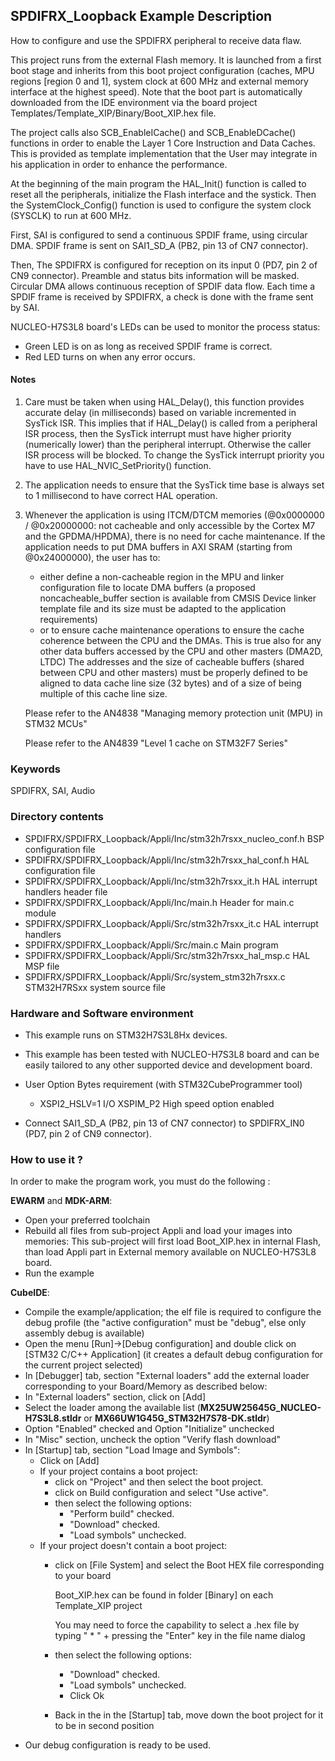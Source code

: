 ## <b>SPDIFRX_Loopback Example Description</b>

How to configure and use the SPDIFRX peripheral to receive data flaw.

This project runs from the external Flash memory. It is launched from a first boot stage and inherits from this boot
project configuration (caches, MPU regions [region 0 and 1], system clock at 600 MHz and external memory interface at
the highest speed).
Note that the boot part is automatically downloaded from the IDE environment via the board project
Templates/Template_XIP/Binary/Boot_XIP.hex file.

The project calls also SCB_EnableICache() and SCB_EnableDCache() functions in order to enable
the Layer 1 Core Instruction and Data Caches. This is provided as template implementation that the User may
integrate in his application in order to enhance the performance.

At the beginning of the main program the HAL_Init() function is called to reset
all the peripherals, initialize the Flash interface and the systick.
Then the SystemClock_Config() function is used to configure the system
clock (SYSCLK) to run at 600 MHz.

First, SAI is configured to send a continuous SPDIF frame, using circular DMA.
SPDIF frame is sent on SAI1_SD_A (PB2, pin 13 of CN7 connector).

Then, The SPDIFRX is configured for reception on its input 0 (PD7, pin 2 of CN9 connector).
Preamble and status bits information will be masked.
Circular DMA allows continuous reception of SPDIF data flow.
Each time a SPDIF frame is received by SPDIFRX, a check is done with the frame sent by SAI.

NUCLEO-H7S3L8 board's LEDs can be used to monitor the process status:

  - Green LED is on as long as received SPDIF frame is correct.
  - Red LED turns on when any error occurs.

#### <b>Notes</b>

 1. Care must be taken when using HAL_Delay(), this function provides accurate delay (in milliseconds)
    based on variable incremented in SysTick ISR. This implies that if HAL_Delay() is called from
    a peripheral ISR process, then the SysTick interrupt must have higher priority (numerically lower)
    than the peripheral interrupt. Otherwise the caller ISR process will be blocked.
    To change the SysTick interrupt priority you have to use HAL_NVIC_SetPriority() function.

 2. The application needs to ensure that the SysTick time base is always set to 1 millisecond
    to have correct HAL operation.

 3. Whenever the application is using ITCM/DTCM memories (@0x0000000 / @0x20000000: not cacheable and only accessible
    by the Cortex M7 and the GPDMA/HPDMA), there is no need for cache maintenance.
    If the application needs to put DMA buffers in AXI SRAM (starting from @0x24000000), the user has to:
    - either define a non-cacheable region in the MPU and linker configuration file to locate DMA buffers
      (a proposed noncacheable_buffer section is available from CMSIS Device linker template file and its size must
      be adapted to the application requirements)
    - or to ensure cache maintenance operations to ensure the cache coherence between the CPU and the DMAs.
    This is true also for any other data buffers accessed by the CPU and other masters (DMA2D, LTDC)
    The addresses and the size of cacheable buffers (shared between CPU and other masters)
    must be properly defined to be aligned to data cache line size (32 bytes) and of a size of being multiple
    of this cache line size.

    Please refer to the AN4838 "Managing memory protection unit (MPU) in STM32 MCUs"

    Please refer to the AN4839 "Level 1 cache on STM32F7 Series"

### <b>Keywords</b>

SPDIFRX, SAI, Audio

### <b>Directory contents</b>

  - SPDIFRX/SPDIFRX_Loopback/Appli/Inc/stm32h7rsxx_nucleo_conf.h BSP configuration file
  - SPDIFRX/SPDIFRX_Loopback/Appli/Inc/stm32h7rsxx_hal_conf.h    HAL configuration file
  - SPDIFRX/SPDIFRX_Loopback/Appli/Inc/stm32h7rsxx_it.h          HAL interrupt handlers header file
  - SPDIFRX/SPDIFRX_Loopback/Appli/Inc/main.h                    Header for main.c module
  - SPDIFRX/SPDIFRX_Loopback/Appli/Src/stm32h7rsxx_it.c          HAL interrupt handlers
  - SPDIFRX/SPDIFRX_Loopback/Appli/Src/main.c                    Main program
  - SPDIFRX/SPDIFRX_Loopback/Appli/Src/stm32h7rsxx_hal_msp.c     HAL MSP file
  - SPDIFRX/SPDIFRX_Loopback/Appli/Src/system_stm32h7rsxx.c      STM32H7RSxx system source file

### <b>Hardware and Software environment</b>

  - This example runs on STM32H7S3L8Hx devices.

  - This example has been tested with NUCLEO-H7S3L8 board and can be
    easily tailored to any other supported device and development board.

  - User Option Bytes requirement (with STM32CubeProgrammer tool)

    - XSPI2_HSLV=1     I/O XSPIM_P2 High speed option enabled

  - Connect SAI1_SD_A (PB2, pin 13 of CN7 connector) to SPDIFRX_IN0 (PD7, pin 2 of CN9 connector).

### <b>How to use it ?</b>

In order to make the program work, you must do the following :

**EWARM** and **MDK-ARM**:

 - Open your preferred toolchain
 - Rebuild all files from sub-project Appli and load your images into memories: This sub-project will first load Boot_XIP.hex in internal Flash,
   than load Appli part in External memory available on NUCLEO-H7S3L8 board.
 - Run the example

**CubeIDE**:

 - Compile the example/application; the elf file is required to configure the debug profile (the "active configuration" must be "debug", else only assembly debug is available)
 - Open the menu [Run]->[Debug configuration] and double click on  [STM32 C/C++ Application] (it creates a default debug configuration for the current project selected)
 - In [Debugger] tab, section "External  loaders" add the external loader corresponding to your Board/Memory as described below:
 - In "External loaders" section, click on [Add]
 - Select the loader among the available list (**MX25UW25645G_NUCLEO-H7S3L8.stldr** or **MX66UW1G45G_STM32H7S78-DK.stldr**)
 - Option "Enabled" checked and Option "Initialize" unchecked
 - In "Misc" section, uncheck the option "Verify flash download"
 - In [Startup] tab, section "Load Image and Symbols":
   - Click on [Add]
   - If your project contains a boot project:
     - click on "Project" and then select the boot project.
     - click on Build configuration and select "Use active".
     - then select the following options:
       - "Perform build" checked.
       - "Download" checked.
       - "Load symbols" unchecked.
   - If your project doesn't contain a boot project:
     - click on [File System] and select the Boot HEX file corresponding to your board

        Boot_XIP.hex can be found in folder [Binary] on each Template_XIP project

        You may need to force the capability to select a .hex file by typing " * " + pressing the "Enter" key in the file name dialog

     - then select the following options:
       - "Download"      checked.
       - "Load symbols" unchecked.
       - Click Ok
     - Back in the in the [Startup] tab, move down the boot project for it to be in second position
 - Our debug configuration is ready to be used.
